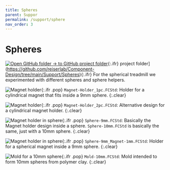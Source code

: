 ```yaml
---
title: Spheres
parent: Suppor
permalink: /support/sphere
nav_order: 3
---
```


# Spheres

[![Open GitHub folder]({{"/assets/img/GitHub-Mark-32px.png"|relative_url}}) → to GitHub project folder](https://github.com/reiserlab/Component-Design/tree/main/Support/Holder_Tablet){:.ifr}
 project folder](https://github.com/reiserlab/Component-Design/tree/main/Support/Spheres){:.ifr}
For the spherical treadmill we experimented with different spheres and sphere helpers.

![Magnet holder]({{"/assets/img/Support/Spheres/Magnet-Holder_1pc.png"|relative_url}}){:.ifr .pop}
`Magnet-Holder_1pc.FCStd`: Holder for a cylindrical magnet that fits inside a 9mm sphere. 
{:.clear}

![Magnet holder]({{"/assets/img/Support/Spheres/Magnet-Holder_2pc.png"|relative_url}}){:.ifr .pop}
`Magnet-Holder_2pc.FCStd`: Alternative design for a cylindrical magnet holder.
{:.clear}

![Magnet holder in sphere]({{"/assets/img/Support/Spheres/Sphere-9mm.png"|relative_url}}){:.ifr .pop}
`Sphere-9mm.FCStd`: Basically the Magnet holder design inside a sphere. `Sphere-10mm.FCStd` is basically the same, just with a 10mm sphere.
{:.clear}

![Magnet holder in sphere]({{"/assets/img/Support/Spheres/Sphere-9mm_Magnet-1mm.png"|relative_url}}){:.ifr .pop}
`Sphere-9mm_Magnet-1mm.FCStd`: Holder for a spherical magnet inside a 9mm sphere. 
{:.clear}

![Mold for a 10mm sphere]({{"/assets/img/Support/Spheres/Mold-10mm.png"|relative_url}}){:.ifr .pop}
`Mold-10mm.FCStd`: Mold intended to form 10mm spheres from polymer clay.
{:.clear}